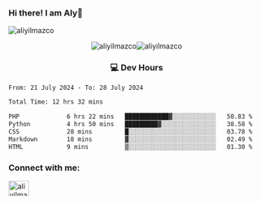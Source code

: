 ### Hi there! I am Aly👋

<p align="left"> <img src="https://komarev.com/ghpvc/?username=aliyilmazco&label=Profile%20views&color=0e75b6&style=flat" alt="aliyilmazco" /> </p>
<p align="center"><img align="center" src="https://github-readme-stats.vercel.app/api?username=aliyilmazco&show_icons=true&locale=en" alt="aliyilmazco" /><img align="center" src="https://github-readme-streak-stats.herokuapp.com/?user=aliyilmazco&" alt="aliyilmazco" /></p>

<h3 align="center">💻 Dev Hours</h3>

<!--START_SECTION:waka-->

```txt
From: 21 July 2024 - To: 28 July 2024

Total Time: 12 hrs 32 mins

PHP             6 hrs 22 mins   ████████████▓░░░░░░░░░░░░   50.83 %
Python          4 hrs 50 mins   █████████▓░░░░░░░░░░░░░░░   38.58 %
CSS             28 mins         █░░░░░░░░░░░░░░░░░░░░░░░░   03.78 %
Markdown        18 mins         ▓░░░░░░░░░░░░░░░░░░░░░░░░   02.49 %
HTML            9 mins          ▒░░░░░░░░░░░░░░░░░░░░░░░░   01.30 %
```

<!--END_SECTION:waka-->

<h3 align="left">Connect with me:</h3>
<p align="left">
<a href="https://linkedin.com/in/aliyilmazco" target="blank"><img align="center" src="https://raw.githubusercontent.com/rahuldkjain/github-profile-readme-generator/master/src/images/icons/Social/linked-in-alt.svg" alt="aliyilmazco" height="30" width="40" /></a>
</p>
